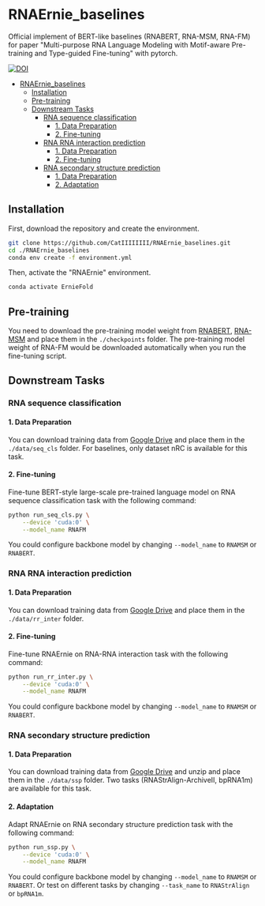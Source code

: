 # RNAErnie_baselines
Official implement of BERT-like baselines (RNABERT, RNA-MSM, RNA-FM) for paper "Multi-purpose RNA Language Modeling with Motif-aware Pre-training and Type-guided Fine-tuning" with pytorch.

[![DOI](https://zenodo.org/badge/745841425.svg)](https://zenodo.org/doi/10.5281/zenodo.10851576)

- [RNAErnie\_baselines](#rnaernie_baselines)
  - [Installation](#installation)
  - [Pre-training](#pre-training)
  - [Downstream Tasks](#downstream-tasks)
    - [RNA sequence classification](#rna-sequence-classification)
      - [1. Data Preparation](#1-data-preparation)
      - [2. Fine-tuning](#2-fine-tuning)
    - [RNA RNA interaction prediction](#rna-rna-interaction-prediction)
      - [1. Data Preparation](#1-data-preparation-1)
      - [2. Fine-tuning](#2-fine-tuning-1)
    - [RNA secondary structure prediction](#rna-secondary-structure-prediction)
      - [1. Data Preparation](#1-data-preparation-2)
      - [2. Adaptation](#2-adaptation)

## Installation
First, download the repository and create the environment.

```bash
git clone https://github.com/CatIIIIIIII/RNAErnie_baselines.git
cd ./RNAErnie_baselines
conda env create -f environment.yml
```

Then, activate the "RNAErnie" environment.

```bash
conda activate ErnieFold
```

## Pre-training
You need to download the pre-training model weight from [RNABERT](https://drive.google.com/file/d/10gJBl24OGQ_aZfxtj09dik0rrM4dOk_R/view?usp=sharing), [RNA-MSM](https://drive.google.com/file/d/1-Gl9LGjR_dmDfOARrIVvuOmb7w_tJvGA/view?usp=sharing) and place them in the `./checkpoints` folder. The pre-training model weight of RNA-FM would be downloaded automatically when you run the fine-tuning script.

## Downstream Tasks

### RNA sequence classification

#### 1. Data Preparation

You can download training data from [Google Drive](https://drive.google.com/drive/folders/1flh2rXiMKIreHE2l4sbjMmwAqfURj4vv?usp=sharing) and place them in the `./data/seq_cls` folder. For baselines, only dataset nRC is available for this task.

#### 2. Fine-tuning

Fine-tune BERT-style large-scale pre-trained language model on RNA sequence classification task with the following command:

```bash
python run_seq_cls.py \
    --device 'cuda:0' \
    --model_name RNAFM
```
You could configure backbone model by changing `--model_name` to `RNAMSM` or `RNABERT`.

### RNA RNA interaction prediction

#### 1. Data Preparation

You can download training data from [Google Drive](https://drive.google.com/drive/folders/1iZK3-rw0QCyustOEUaEII8t2wXS2SwFc?usp=sharing) and place them in the `./data/rr_inter` folder.

#### 2. Fine-tuning

Fine-tune RNAErnie on RNA-RNA interaction task with the following command:

```bash
python run_rr_inter.py \
    --device 'cuda:0' \
    --model_name RNAFM
```
You could configure backbone model by changing `--model_name` to `RNAMSM` or `RNABERT`.

### RNA secondary structure prediction

#### 1. Data Preparation

You can download training data from [Google Drive](https://drive.google.com/drive/folders/1XUBVXAUyIB6NqWmwEdLLlnWFaoU_l3XN?usp=sharing) and unzip and place them in the `./data/ssp` folder. Two tasks (RNAStrAlign-ArchiveII, bpRNA1m) are available for this task.

#### 2. Adaptation

Adapt RNAErnie on RNA secondary structure prediction task with the following command:

```bash
python run_ssp.py \
    --device 'cuda:0' \
    --model_name RNAFM
```
You could configure backbone model by changing `--model_name` to `RNAMSM` or `RNABERT`. Or test on different tasks by changing `--task_name` to `RNAStrAlign` or `bpRNA1m`.
